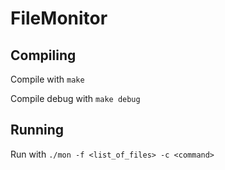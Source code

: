# FileMonitor

## Compiling
Compile with `make`

Compile debug with `make debug`

## Running 
Run with `./mon -f <list_of_files> -c <command>`
